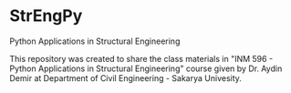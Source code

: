 # StrEngPy
Python Applications in Structural Engineering

This repository was created to share the class materials in "INM 596 - Python Applications in Structural Engineering" course given by Dr. Aydin Demir at Department of Civil Engineering - Sakarya Univesity.
